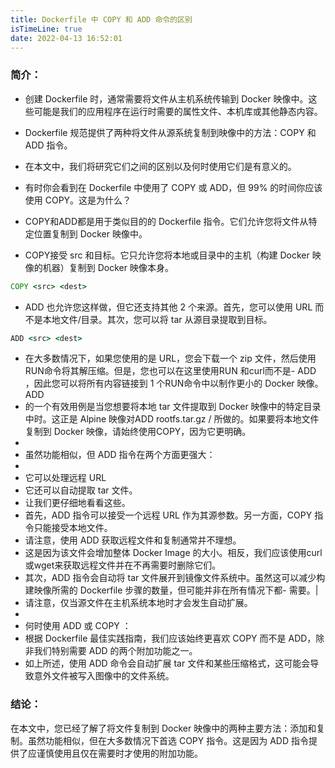 ```yaml
---
title: Dockerfile 中 COPY 和 ADD 命令的区别
isTimeLine: true
date: 2022-04-13 16:52:01
---
```



### 简介：
- 创建 Dockerfile 时，通常需要将文件从主机系统传输到 Docker 映像中。这些可能是我们的应用程序在运行时需要的属性文件、本机库或其他静态内容。

- Dockerfile 规范提供了两种将文件从源系统复制到映像中的方法：COPY 和 ADD 指令。
- 在本文中，我们将研究它们之间的区别以及何时使用它们是有意义的。
- 有时你会看到在 Dockerfile 中使用了 COPY 或 ADD，但 99% 的时间你应该使用 COPY。这是为什么？
- COPY和ADD都是用于类似目的的 Dockerfile 指令。它们允许您将文件从特定位置复制到 Docker 映像中。
- COPY接受 src 和目标。它只允许您将本地或目录中的主机（构建 Docker 映像的机器）复制到 Docker 映像本身。

```cmd
COPY <src> <dest>
```

- ADD 也允许您这样做，但它还支持其他 2 个来源。首先，您可以使用 URL 而不是本地文件/目录。其次，您可以将 tar 从源目录提取到目标。

```cmd
ADD <src> <dest>
```
- 在大多数情况下，如果您使用的是 URL，您会下载一个 zip 文件，然后使用RUN命令将其解压缩。但是，您也可以在这里使用RUN  和curl而不是- ADD ，因此您可以将所有内容链接到 1 个RUN命令中以制作更小的 Docker 映像。ADD
- 的一个有效用例是当您想要将本地 tar 文件提取到 Docker 映像中的特定目录中时。这正是 Alpine 映像对ADD rootfs.tar.gz / 所做的。如果要将本地文件复制到 Docker 映像，请始终使用COPY，因为它更明确。
- 
- 虽然功能相似，但 ADD 指令在两个方面更强大：
- 
- 它可以处理远程 URL
- 它还可以自动提取 tar 文件。
- 让我们更仔细地看看这些。
- 首先，ADD 指令可以接受一个远程 URL 作为其源参数。另一方面，COPY 指令只能接受本地文件。
- 请注意，使用 ADD 获取远程文件和复制通常并不理想。
- 这是因为该文件会增加整体 Docker Image 的大小。相反，我们应该使用curl或wget来获取远程文件并在不再需要时删除它们。
- 其次，ADD 指令会自动将 tar 文件展开到镜像文件系统中。虽然这可以减少构建映像所需的 Dockerfile 步骤的数量，但可能并非在所有情况下都- 需要。|
- 请注意，仅当源文件在主机系统本地时才会发生自动扩展。
- 
- 何时使用 ADD 或 COPY ：
- 根据 Dockerfile 最佳实践指南，我们应该始终更喜欢 COPY 而不是 ADD，除非我们特别需要 ADD 的两个附加功能之一。
- 如上所述，使用 ADD 命令会自动扩展 tar 文件和某些压缩格式，这可能会导致意外文件被写入图像中的文件系统。

### 结论：
在本文中，您已经了解了将文件复制到 Docker 映像中的两种主要方法：添加和复制。虽然功能相似，但在大多数情况下首选 COPY 指令。这是因为 ADD 指令提供了应谨慎使用且仅在需要时才使用的附加功能。